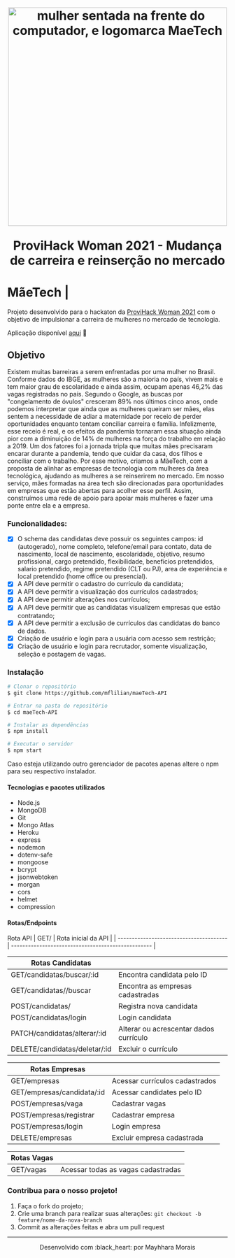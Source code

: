 <h1 align="center">
  <img src="public/images/maeTech-API" alt="mulher sentada na frente do computador, e logomarca MaeTech" width="500">
<p align="center">ProviHack Woman 2021 - Mudança de carreira e reinserção no mercado<p>
</h1>

#  MãeTech | 
Projeto desenvolvido para o hackaton da [ProviHack Woman 2021](https://marketing.provi.com.br/provi-hack-woman) com o objetivo de impulsionar a carreira de mulheres no mercado de tecnologia.

<p align="center">

Aplicação disponível [aqui](https://diversyhub.herokuapp.com/) :black_heart: 
<p>

## Objetivo

Existem muitas barreiras a serem enfrentadas por uma mulher no Brasil. Conforme dados do IBGE, as mulheres são a maioria no país, vivem mais e tem maior grau de escolaridade e ainda assim, ocupam apenas 46,2% das vagas registradas no país. 
Segundo o Google, as buscas por "congelamento de óvulos" cresceram 89% nos últimos cinco anos, onde podemos interpretar que ainda que as mulheres queiram ser mães, elas sentem a necessidade de adiar a maternidade por receio de perder oportunidades enquanto tentam conciliar carreira e família. 
Infelizmente, esse receio é real, e os efeitos da pandemia tornaram essa situação ainda pior com a diminuição de 14% de mulheres na força do trabalho em relação a 2019. 
Um dos fatores foi a jornada tripla que muitas mães precisaram encarar durante a pandemia, tendo que cuidar da casa, dos filhos e conciliar com o trabalho.
Por esse motivo, criamos a MãeTech, com a proposta de alinhar as empresas de tecnologia com mulheres da área tecnológica, ajudando as mulheres a se reinserirem no mercado. Em nosso serviço, mães formadas na área tech são direcionadas para oportunidades em empresas que estão abertas para acolher esse perfil.
Assim, construímos uma rede de apoio para apoiar mais mulheres e fazer uma ponte entre ela e a empresa.




### Funcionalidades:

- [x] O schema das candidatas deve possuir os seguintes campos: id (autogerado), nome completo, telefone/email para contato, data de nascimento, local de nascimento, escolaridade, objetivo, resumo profissional, cargo pretendido, flexibilidade, beneficios pretendidos, salario pretendido, regime pretendido (CLT ou PJ), area de experiência e local pretendido (home office ou presencial).
- [x] A API deve permitir o cadastro do currículo da candidata;
- [x] A API deve permitir a visualização dos currículos cadastrados;
- [x] A API deve permitir alterações nos currículos;
- [x] A API deve permitir que as candidatas visualizem empresas que estão contratando;
- [x] A API deve permitir a exclusão de currículos das candidatas do banco de dados.
- [x] Criação de usuário e login para a usuária com acesso sem restrição;
- [x] Criação de usuário e login para recrutador, somente visualização, seleção e postagem de vagas.

### Instalação

```bash
# Clonar o repositório
$ git clone https://github.com/mflilian/maeTech-API

# Entrar na pasta do repositório
$ cd maeTech-API

# Instalar as dependências
$ npm install

# Executar o servidor
$ npm start

```
Caso esteja utilizando outro gerenciador de pacotes apenas altere o npm para seu respectivo instalador.


#### Tecnologias e pacotes utilizados
- Node.js
- MongoDB
- Git
- Mongo Atlas
- Heroku
- express
- nodemon
- dotenv-safe
- mongoose
- bcrypt
- jsonwebtoken
- morgan
- cors
- helmet
- compression




#### Rotas/Endpoints

Rota API 
| GET/                                     | Rota inicial da API                                |
| ---------------------------------------  | -------------------------------------------------- |


| Rotas  Candidatas                        |                                                    |
| ---------------------------------------  | -------------------------------------------------- | 
| GET/candidatas/buscar/:id                | Encontra candidata pelo ID                         |
| GET/candidatas//buscar                   | Encontra as empresas cadastradas                   |
| POST/candidatas/                         | Registra nova candidata                            |
| POST/candidatas/login                    | Login candidata                                    |
| PATCH/candidatas/alterar/:id             | Alterar ou acrescentar dados currículo             |
| DELETE/candidatas/deletar/:id            | Excluir o currículo                                |


| Rotas Empresas                           |                                                    |
| ---------------------------------------  | -------------------------------------------------- | 
| GET/empresas                             | Acessar currículos cadastrados                     |
| GET/empresas/candidata/:id               | Acessar candidates pelo ID                         |
| POST/empresas/vaga                       | Cadastrar vagas                                    |
| POST/empresas/registrar                  | Cadastrar empresa                                  |
| POST/empresas/login                      | Login empresa                                      |
| DELETE/empresas                          | Excluir empresa cadastrada                         |


| Rotas Vagas                              |                                                    |
| ---------------------------------------  | -------------------------------------------------- | 
| GET/vagas                                | Acessar todas as vagas cadastradas                 |



### Contribua para o nosso projeto!

1. Faça o fork do projeto;
2. Crie uma branch para realizar suas alterações: `git checkout -b feature/nome-da-nova-branch`
3. Commit as alterações feitas e abra um pull request


------------



<p align="center">
Desenvolvido com :black_heart: por Mayhhara Morais 
</p>


